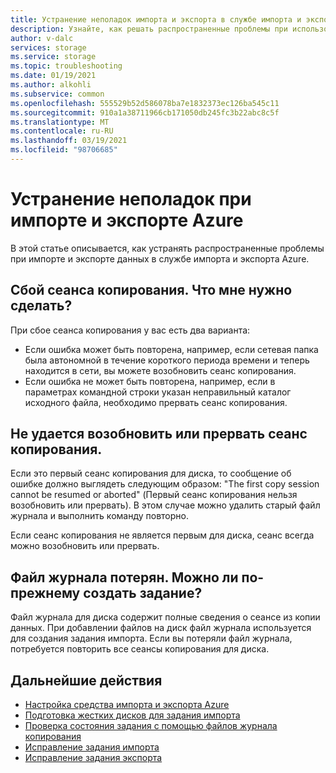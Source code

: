 ```yaml
---
title: Устранение неполадок импорта и экспорта в службе импорта и экспорта Azure | Документация Майкрософт
description: Узнайте, как решать распространенные проблемы при использовании службы импорта и экспорта Azure.
author: v-dalc
services: storage
ms.service: storage
ms.topic: troubleshooting
ms.date: 01/19/2021
ms.author: alkohli
ms.subservice: common
ms.openlocfilehash: 555529b52d586078ba7e1832373ec126ba545c11
ms.sourcegitcommit: 910a1a38711966cb171050db245fc3b22abc8c5f
ms.translationtype: MT
ms.contentlocale: ru-RU
ms.lasthandoff: 03/19/2021
ms.locfileid: "98706685"
---
```

# <a name="troubleshoot-issues-in-azure-importexport"></a>Устранение неполадок при импорте и экспорте Azure
В этой статье описывается, как устранять распространенные проблемы при импорте и экспорте данных в службе импорта и экспорта Azure.

## <a name="a-copy-session-failed-what-i-should-do"></a>Сбой сеанса копирования. Что мне нужно сделать?  

При сбое сеанса копирования у вас есть два варианта:  
* Если ошибка может быть повторена, например, если сетевая папка была автономной в течение короткого периода времени и теперь находится в сети, вы можете возобновить сеанс копирования.
* Если ошибка не может быть повторена, например, если в параметрах командной строки указан неправильный каталог исходного файла, необходимо прервать сеанс копирования.
 
<!--For information about resuming and aborting copy sessions, see [Preparing Hard Drives for an Import Job](../storage-import-export-tool-preparing-hard-drives-import-v1.md  - Article we removed from TOC. File remains.-->

## <a name="i-cant-resume-or-abort-a-copy-session"></a>Не удается возобновить или прервать сеанс копирования.

Если это первый сеанс копирования для диска, то сообщение об ошибке должно выглядеть следующим образом: "The first copy session cannot be resumed or aborted" (Первый сеанс копирования нельзя возобновить или прервать). В этом случае можно удалить старый файл журнала и выполнить команду повторно.  

Если сеанс копирования не является первым для диска, сеанс всегда можно возобновить или прервать.  

## <a name="i-lost-the-journal-file-can-i-still-create-the-job"></a>Файл журнала потерян. Можно ли по-прежнему создать задание?

Файл журнала для диска содержит полные сведения о сеансе из копии данных. При добавлении файлов на диск файл журнала используется для создания задания импорта. Если вы потеряли файл журнала, потребуется повторить все сеансы копирования для диска.

## <a name="next-steps"></a>Дальнейшие действия

* [Настройка средства импорта и экспорта Azure](storage-import-export-tool-setup-v1.md)
* [Подготовка жестких дисков для задания импорта](storage-import-export-data-to-blobs.md#step-1-prepare-the-drives)
* [Проверка состояния задания с помощью файлов журнала копирования](storage-import-export-tool-reviewing-job-status-v1.md)
* [Исправление задания импорта](storage-import-export-tool-repairing-an-import-job-v1.md)
* [Исправление задания экспорта](storage-import-export-tool-repairing-an-export-job-v1.md)